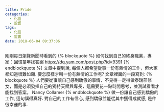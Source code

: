 ```yaml
---
title: Pride
categories:
  - 化語
  - 跫響
tags:
  - 化語
  - 跫響
date: 2018-06-04 09:37:06
---
```

剛剛每日瀏覽新聞時看到的 
{% blockquote %}
如何找到自己的終身職業，專家：回憶童年找答案
https://dq.yam.com/post.php?id=9391
{% endblockquote %}
文章中提到說, 每個人都希望從事一份有熱情的工作，但大家都知道很難如願. 要怎麼樣才叫一份有熱情的工作呢? 文章裡面的一段寫到:
{% blockquote %}
人們要從事讓自己感到驕傲的事情，不見得一定得做泰瑞莎修女，而是必須發揮自己的獨特天賦與專長，這需要花一點時間思考，並測試看看才能找到答案。
Nancy Collamer
{% endblockquote %}
做一份讓自己感到驕傲的工作, 這句講得真好. 對自己的工作有信心, 感到驕傲並能從其中獲得成就感, 是件很幸運的事.